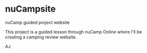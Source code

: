 # nuCampsite
nuCamp guided project website

This project is a guided lesson through nuCamp Online where I'll be creating a camping review website.

AJ
